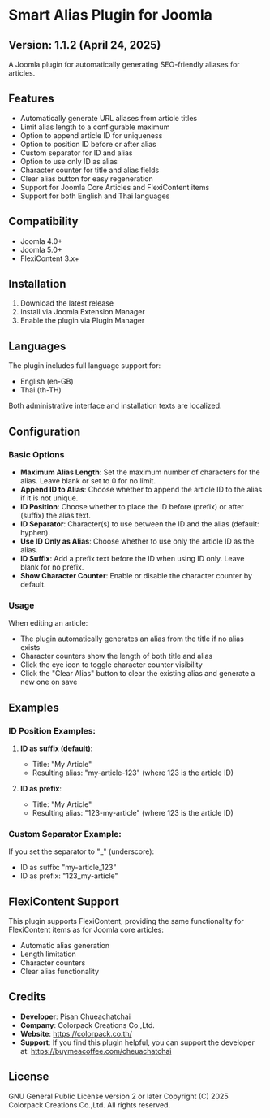 # Smart Alias Plugin for Joomla

## Version: 1.1.2 (April 24, 2025)

A Joomla plugin for automatically generating SEO-friendly aliases for articles.

## Features

- Automatically generate URL aliases from article titles
- Limit alias length to a configurable maximum
- Option to append article ID for uniqueness
- Option to position ID before or after alias
- Custom separator for ID and alias
- Option to use only ID as alias
- Character counter for title and alias fields
- Clear alias button for easy regeneration
- Support for Joomla Core Articles and FlexiContent items
- Support for both English and Thai languages

## Compatibility

- Joomla 4.0+
- Joomla 5.0+
- FlexiContent 3.x+

## Installation

1. Download the latest release
2. Install via Joomla Extension Manager
3. Enable the plugin via Plugin Manager

## Languages

The plugin includes full language support for:
- English (en-GB)
- Thai (th-TH)

Both administrative interface and installation texts are localized.

## Configuration

### Basic Options

- **Maximum Alias Length**: Set the maximum number of characters for the alias. Leave blank or set to 0 for no limit.
- **Append ID to Alias**: Choose whether to append the article ID to the alias if it is not unique.
- **ID Position**: Choose whether to place the ID before (prefix) or after (suffix) the alias text.
- **ID Separator**: Character(s) to use between the ID and the alias (default: hyphen).
- **Use ID Only as Alias**: Choose whether to use only the article ID as the alias.
- **ID Suffix**: Add a prefix text before the ID when using ID only. Leave blank for no prefix.
- **Show Character Counter**: Enable or disable the character counter by default.

### Usage

When editing an article:
- The plugin automatically generates an alias from the title if no alias exists
- Character counters show the length of both title and alias
- Click the eye icon to toggle character counter visibility
- Click the "Clear Alias" button to clear the existing alias and generate a new one on save

## Examples

### ID Position Examples:

1. **ID as suffix (default)**: 
   - Title: "My Article"
   - Resulting alias: "my-article-123" (where 123 is the article ID)

2. **ID as prefix**:
   - Title: "My Article"
   - Resulting alias: "123-my-article" (where 123 is the article ID)

### Custom Separator Example:

If you set the separator to "_" (underscore):
- ID as suffix: "my-article_123"
- ID as prefix: "123_my-article"

## FlexiContent Support

This plugin supports FlexiContent, providing the same functionality for FlexiContent items as for Joomla core articles:
- Automatic alias generation
- Length limitation
- Character counters
- Clear alias functionality

## Credits

- **Developer**: Pisan Chueachatchai
- **Company**: Colorpack Creations Co.,Ltd.
- **Website**: https://colorpack.co.th/
- **Support**: If you find this plugin helpful, you can support the developer at: https://buymeacoffee.com/cheuachatchai

## License

GNU General Public License version 2 or later
Copyright (C) 2025 Colorpack Creations Co.,Ltd. All rights reserved.
